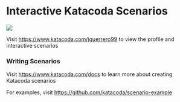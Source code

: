# Interactive Katacoda Scenarios

[![](http://shields.katacoda.com/katacoda/jguerrero99/count.svg)](https://www.katacoda.com/jguerrero99 "Get your profile on Katacoda.com")

Visit https://www.katacoda.com/jguerrero99 to view the profile and interactive scenarios

### Writing Scenarios
Visit https://www.katacoda.com/docs to learn more about creating Katacoda scenarios

For examples, visit https://github.com/katacoda/scenario-example
